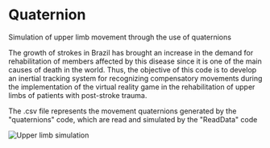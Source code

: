 # Quaternion
Simulation of upper limb movement through the use of quaternions

The growth of strokes in Brazil has brought an increase in the demand for rehabilitation of 
members affected by this disease since it is one of the main causes of death in the world. Thus, the 
objective of this code is to develop an inertial tracking system for recognizing compensatory 
movements during the implementation of the virtual reality game in the rehabilitation of upper limbs 
of patients with post-stroke trauma.

The .csv file represents the movement quaternions generated by the "quaternions" code, which are read and simulated by the "ReadData" code

![Upper limb simulation](https://i.imgur.com/U3bfEBR.png)


